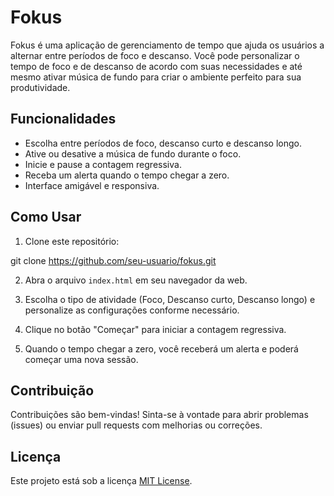 # Fokus

Fokus é uma aplicação de gerenciamento de tempo que ajuda os usuários a alternar entre períodos de foco e descanso. Você pode personalizar o tempo de foco e de descanso de acordo com suas necessidades e até mesmo ativar música de fundo para criar o ambiente perfeito para sua produtividade.

## Funcionalidades

- Escolha entre períodos de foco, descanso curto e descanso longo.
- Ative ou desative a música de fundo durante o foco.
- Inicie e pause a contagem regressiva.
- Receba um alerta quando o tempo chegar a zero.
- Interface amigável e responsiva.

## Como Usar

1. Clone este repositório:

git clone <https://github.com/seu-usuario/fokus.git>

2. Abra o arquivo `index.html` em seu navegador da web.

3. Escolha o tipo de atividade (Foco, Descanso curto, Descanso longo) e personalize as configurações conforme necessário.

4. Clique no botão "Começar" para iniciar a contagem regressiva.

5. Quando o tempo chegar a zero, você receberá um alerta e poderá começar uma nova sessão.

## Contribuição

Contribuições são bem-vindas! Sinta-se à vontade para abrir problemas (issues) ou enviar pull requests com melhorias ou correções.

## Licença

Este projeto está sob a licença [MIT License](LICENSE).
